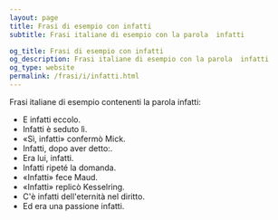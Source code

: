 ```yaml
---
layout: page
title: Frasi di esempio con infatti 
subtitle: Frasi italiane di esempio con la parola  infatti

og_title: Frasi di esempio con infatti 
og_description: Frasi italiane di esempio con la parola  infatti
og_type: website
permalink: /frasi/i/infatti.html
---
```


Frasi italiane di esempio contenenti la parola infatti:


- E infatti eccolo.
- Infatti è seduto lì.
- «Sì, infatti» confermò Mick.
- Infatti, dopo aver detto:.
- Era lui, infatti.
- Infatti ripeté la domanda.
- «Infatti» fece Maud.
- «Infatti» replicò Kesselring.
- C'è infatti dell'eternità nel diritto.
- Ed era una passione infatti.
